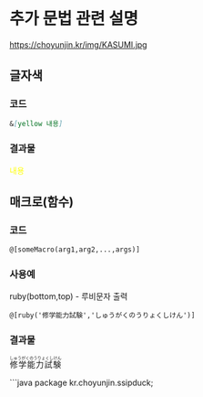 # 추가 문법 관련 설명
<https://choyunjin.kr/img/KASUMI.jpg>
## 글자색
### 코드
```markdown
&[yellow 내용]
```
### 결과물
<span style="color:yellow">내용</span>
## 매크로(함수)
### 코드
```
@[someMacro(arg1,arg2,...,args)]
```
### 사용예
ruby(bottom,top) - 루비문자 출력
```
@[ruby('修学能力試験','しゅうがくのうりょくしけん')]
```
### 결과물
<ruby>
    <rb>修学能力試験</rb>
    <rt>しゅうがくのうりょくしけん</rt>
</ruby>

\```java
package kr.choyunjin.ssipduck;
```
